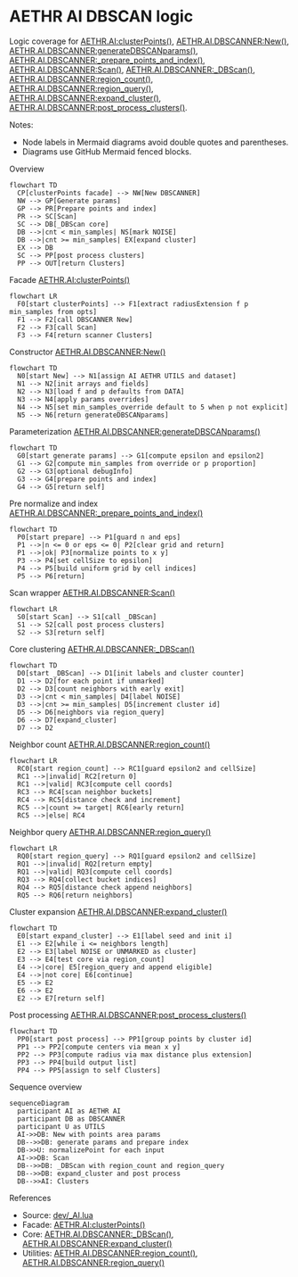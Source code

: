 # AETHR AI DBSCAN logic

Logic coverage for [AETHR.AI:clusterPoints()](../../dev/_AI.lua:530), [AETHR.AI.DBSCANNER:New()](../../dev/_AI.lua:123), [AETHR.AI.DBSCANNER:generateDBSCANparams()](../../dev/_AI.lua:186), [AETHR.AI.DBSCANNER:_prepare_points_and_index()](../../dev/_AI.lua:224), [AETHR.AI.DBSCANNER:Scan()](../../dev/_AI.lua:319), [AETHR.AI.DBSCANNER:_DBScan()](../../dev/_AI.lua:333), [AETHR.AI.DBSCANNER:region_count()](../../dev/_AI.lua:275), [AETHR.AI.DBSCANNER:region_query()](../../dev/_AI.lua:370), [AETHR.AI.DBSCANNER:expand_cluster()](../../dev/_AI.lua:424), [AETHR.AI.DBSCANNER:post_process_clusters()](../../dev/_AI.lua:466).

Notes:
- Node labels in Mermaid diagrams avoid double quotes and parentheses.
- Diagrams use GitHub Mermaid fenced blocks.

Overview

```mermaid
flowchart TD
  CP[clusterPoints facade] --> NW[New DBSCANNER]
  NW --> GP[Generate params]
  GP --> PR[Prepare points and index]
  PR --> SC[Scan]
  SC --> DB[_DBScan core]
  DB -->|cnt < min_samples| NS[mark NOISE]
  DB -->|cnt >= min_samples| EX[expand cluster]
  EX --> DB
  SC --> PP[post process clusters]
  PP --> OUT[return Clusters]
```

Facade [AETHR.AI:clusterPoints()](../../dev/_AI.lua:530)

```mermaid
flowchart LR
  F0[start clusterPoints] --> F1[extract radiusExtension f p min_samples from opts]
  F1 --> F2[call DBSCANNER New]
  F2 --> F3[call Scan]
  F3 --> F4[return scanner Clusters]
```

Constructor [AETHR.AI.DBSCANNER:New()](../../dev/_AI.lua:123)

```mermaid
flowchart TD
  N0[start New] --> N1[assign AI AETHR UTILS and dataset]
  N1 --> N2[init arrays and fields]
  N2 --> N3[load f and p defaults from DATA]
  N3 --> N4[apply params overrides]
  N4 --> N5[set min_samples_override default to 5 when p not explicit]
  N5 --> N6[return generateDBSCANparams]
```

Parameterization [AETHR.AI.DBSCANNER:generateDBSCANparams()](../../dev/_AI.lua:186)

```mermaid
flowchart TD
  G0[start generate params] --> G1[compute epsilon and epsilon2]
  G1 --> G2[compute min_samples from override or p proportion]
  G2 --> G3[optional debugInfo]
  G3 --> G4[prepare points and index]
  G4 --> G5[return self]
```

Pre normalize and index [AETHR.AI.DBSCANNER:_prepare_points_and_index()](../../dev/_AI.lua:224)

```mermaid
flowchart TD
  P0[start prepare] --> P1[guard n and eps]
  P1 -->|n <= 0 or eps <= 0| P2[clear grid and return]
  P1 -->|ok| P3[normalize points to x y]
  P3 --> P4[set cellSize to epsilon]
  P4 --> P5[build uniform grid by cell indices]
  P5 --> P6[return]
```

Scan wrapper [AETHR.AI.DBSCANNER:Scan()](../../dev/_AI.lua:319)

```mermaid
flowchart LR
  S0[start Scan] --> S1[call _DBScan]
  S1 --> S2[call post process clusters]
  S2 --> S3[return self]
```

Core clustering [AETHR.AI.DBSCANNER:_DBScan()](../../dev/_AI.lua:333)

```mermaid
flowchart TD
  D0[start _DBScan] --> D1[init labels and cluster counter]
  D1 --> D2[for each point if unmarked]
  D2 --> D3[count neighbors with early exit]
  D3 -->|cnt < min_samples| D4[label NOISE]
  D3 -->|cnt >= min_samples| D5[increment cluster id]
  D5 --> D6[neighbors via region_query]
  D6 --> D7[expand_cluster]
  D7 --> D2
```

Neighbor count [AETHR.AI.DBSCANNER:region_count()](../../dev/_AI.lua:275)

```mermaid
flowchart LR
  RC0[start region_count] --> RC1[guard epsilon2 and cellSize]
  RC1 -->|invalid| RC2[return 0]
  RC1 -->|valid| RC3[compute cell coords]
  RC3 --> RC4[scan neighbor buckets]
  RC4 --> RC5[distance check and increment]
  RC5 -->|count >= target| RC6[early return]
  RC5 -->|else| RC4
```

Neighbor query [AETHR.AI.DBSCANNER:region_query()](../../dev/_AI.lua:370)

```mermaid
flowchart LR
  RQ0[start region_query] --> RQ1[guard epsilon2 and cellSize]
  RQ1 -->|invalid| RQ2[return empty]
  RQ1 -->|valid| RQ3[compute cell coords]
  RQ3 --> RQ4[collect bucket indices]
  RQ4 --> RQ5[distance check append neighbors]
  RQ5 --> RQ6[return neighbors]
```

Cluster expansion [AETHR.AI.DBSCANNER:expand_cluster()](../../dev/_AI.lua:424)

```mermaid
flowchart TD
  E0[start expand_cluster] --> E1[label seed and init i]
  E1 --> E2[while i <= neighbors length]
  E2 --> E3[label NOISE or UNMARKED as cluster]
  E3 --> E4[test core via region_count]
  E4 -->|core| E5[region_query and append eligible]
  E4 -->|not core| E6[continue]
  E5 --> E2
  E6 --> E2
  E2 --> E7[return self]
```

Post processing [AETHR.AI.DBSCANNER:post_process_clusters()](../../dev/_AI.lua:466)

```mermaid
flowchart TD
  PP0[start post process] --> PP1[group points by cluster id]
  PP1 --> PP2[compute centers via mean x y]
  PP2 --> PP3[compute radius via max distance plus extension]
  PP3 --> PP4[build output list]
  PP4 --> PP5[assign to self Clusters]
```

Sequence overview

```mermaid
sequenceDiagram
  participant AI as AETHR AI
  participant DB as DBSCANNER
  participant U as UTILS
  AI->>DB: New with points area params
  DB-->>DB: generate params and prepare index
  DB->>U: normalizePoint for each input
  AI->>DB: Scan
  DB-->>DB: _DBScan with region_count and region_query
  DB-->>DB: expand_cluster and post process
  DB-->>AI: Clusters
```

References

- Source: [dev/_AI.lua](../../dev/_AI.lua)
- Facade: [AETHR.AI:clusterPoints()](../../dev/_AI.lua:530)
- Core: [AETHR.AI.DBSCANNER:_DBScan()](../../dev/_AI.lua:333), [AETHR.AI.DBSCANNER:expand_cluster()](../../dev/_AI.lua:424)
- Utilities: [AETHR.AI.DBSCANNER:region_count()](../../dev/_AI.lua:275), [AETHR.AI.DBSCANNER:region_query()](../../dev/_AI.lua:370)
